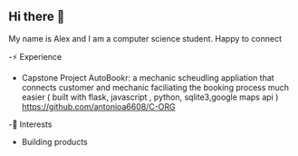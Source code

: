 ## Hi there 👋
My name is Alex and I am a computer science student. Happy to connect 
<!--
**antonioa6608/antonioa6608** is a ✨ _special_ ✨ repository because its `README.md` (this file) appears on your GitHub profile.

Here are some ideas to get you started:-->
-⚡ Experience 
+ Capstone Project AutoBookr: a mechanic scheudling appliation that connects customer and mechanic faciliating the booking process much easier ( built with flask, javascript , python, sqlite3,google maps api  ) https://github.com/antonioa6608/C-ORG 

-🌱 Interests
+ Building products 
  

